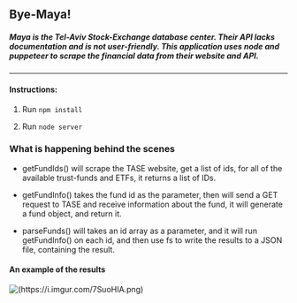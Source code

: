 ## Bye-Maya!

##### Maya is the Tel-Aviv Stock-Exchange database center. Their API lacks documentation and is not user-friendly. This application uses node and puppeteer to scrape the financial data from their website and API.

------------
#### Instructions:

1. Run `npm install`

2. Run `node server`

### What is happening behind the scenes
- getFundIds() will scrape the TASE website, get a list of ids, for all of the available trust-funds and ETFs, it returns a list of IDs.

- getFundInfo() takes the fund id as the parameter, then will send a GET request to TASE and receive information about the fund, it will generate a fund object, and return it.

- parseFunds() will takes an id array as a parameter, and it will run getFundInfo() on each id, and then use fs to write the results to a JSON file, containing the result.

#### An example of the results
![(https://i.imgur.com/7SuoHIA.png)](https://i.imgur.com/7SuoHIA.png)